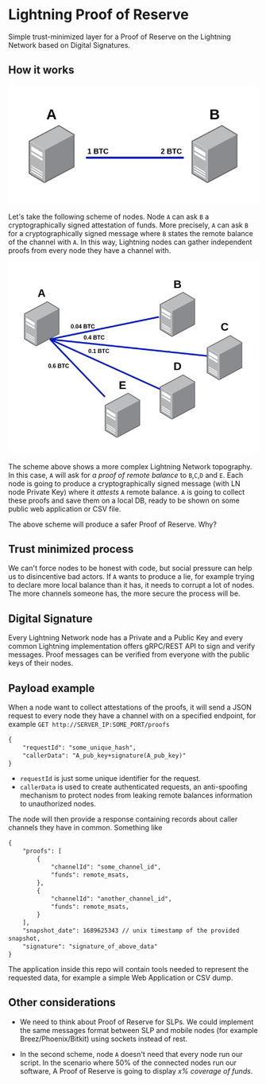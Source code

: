 # Lightning Proof of Reserve
Simple trust-minimized layer for a Proof of Reserve on the Lightning Network based on Digital Signatures.

## How it works
![Scheme 1](docs/img/1.png?raw=true "Scheme #1")

Let's take the following scheme of nodes.
Node `A` can ask `B` a cryptographically signed attestation of funds. More precisely, `A` can ask `B` for a cryptographically signed message where `B` states the remote balance of the channel with `A`. In this way, Lightning nodes can gather independent proofs from every node they have a channel with.

![Scheme 2](docs/img/2.png?raw=true "Scheme #2")

The scheme above shows a more complex Lightning Network topography.  
In this case, `A` will ask for _a proof of remote balance_ to `B`,`C`,`D` and `E`.
Each node is going to produce a cryptographically signed message (with LN node Private Key) where it _attests_ `A` remote balance. `A` is going to collect these proofs and save them on a local DB, ready to be shown on some public web application or CSV file.

The above scheme will produce a safer Proof of Reserve. Why?
## Trust minimized process
We can't force nodes to be honest with code, but social pressure can help us to disincentive bad actors.
If `A` wants to produce a lie, for example trying to declare more local balance than it has, it needs to corrupt a lot of nodes.  
The more channels someone has, the more secure the process will be.


## Digital Signature
Every Lightning Network node has a Private and a Public Key and every common Lightning implementation offers gRPC/REST API to sign and verify messages. Proof messages can be verified from everyone with the public keys of their nodes.

## Payload example
When a node want to collect attestations of the proofs, it will send a JSON request to every node they have a channel with on a specified endpoint, for example `GET http://SERVER_IP:SOME_PORT/proofs`
```
{
    "requestId": "some_unique_hash",
    "callerData": "A_pub_key+signature(A_pub_key)"
}
```
- `requestId` is just some unique identifier for the request.  
- `callerData` is used to create authenticated requests, an anti-spoofing mechanism to protect nodes from leaking remote balances information to unauthorized nodes. 

The node will then provide a response containing records about caller channels they have in common. 
Something like
```
{
    "proofs": [
        {
            "channelId": "some_channel_id",
            "funds": remote_msats,
        },
        {
            "channelId": "another_channel_id",
            "funds": remote_msats,
        }
    ],
    "snapshot_date": 1689625343 // unix timestamp of the provided snapshot,
    "signature": "signature_of_above_data"
}
```

The application inside this repo will contain tools needed to represent the requested data, for example a simple Web Application or CSV dump.

## Other considerations

- We need to think about Proof of Reserve for SLPs. We could implement the same messages format between SLP and mobile nodes (for example Breez/Phoenix/Bitkit) using sockets instead of rest.

- In the second scheme, node `A` doesn't need that every node run our script. In the scenario where 50% of the connected nodes run our software, A Proof of Reserve is going to display _x% coverage of funds_.